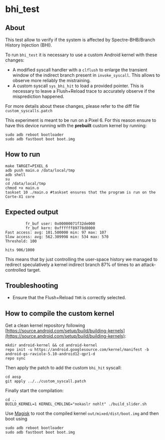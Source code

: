 # bhi\_test

## About

This test allow to verify if the system is affected by Spectre-BHB/Branch History Injection (BHI). 

To run `bhi_test` it is necessary to use a custom Android kernel with these changes:

* A modified syscall handler with a `clflush` to enlarge the transient window of the indirect branch present in `invoke_syscall`. This allows to observe more reliably the mistraining.
* A custom syscall `sys_bhi_hit` to load a provided pointer. This is necessary to leave a Flush+Reload trace to accurately observe if the misprediction happened.

For more details about these changes, please refer to the diff file `custom_syscalls.patch`

This experiment is meant to be run on a Pixel 6. For this reason ensure to have this device running with the **prebuilt** custom kernel by running:

```
sudo adb reboot bootloader
sudo adb fastboot boot boot.img
```

## How to run

```
make TARGET=PIXEL_6
adb push main.o /data/local/tmp
adb shell
su
cd /data/local/tmp
chmod +x main.o
taskset 10 ./main.o	#taskset ensures that the program is run on the Corte-X1 core
```



## Expected output

```
         fr_buf user: 0x00000071f32de000
         fr_buf kern: 0xffffff89778d8000
Fast access: avg: 101.500000 min: 97 max: 107
Slow access: avg: 562.309998 min: 534 max: 570
Threshold: 100

hits 906/1000
```

This means that by just controlling the user-space history we managed to redirect speculatively a kernel indirect branch 87% of times to an attack-controlled target.

## Troubleshooting

* Ensure that the Flush+Reload `THR` is correctly selected.

## How to compile the custom kernel

Get a clean kernel repository following [https://source.android.com/setup/build/building-kernels](https://source.android.com/setup/build/building-kernels):

```
mkdir android-kernel && cd android-kernel
repo init -u https://android.googlesource.com/kernel/manifest -b android-gs-raviole-5.10-android12-qpr1-d
repo sync
```

Then apply the patch to add the custom `bhi_hit` syscall:

```
cd aosp
git apply ../../custom_syscall.patch
```

Finally start the compilation:

```
cd ..
BUILD_KERNEL=1 KERNEL_CMDLINE="nokaslr nohlt" ./build_slider.sh
```

Use [Magisk](https://github.com/topjohnwu/Magisk) to root the compiled kernel `out/mixed/dist/boot.img` and then boot using

```
sudo adb reboot bootloader
sudo adb fastboot boot boot.img
```
